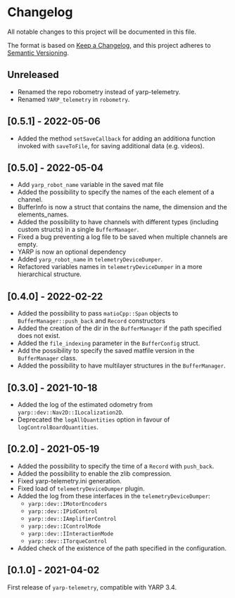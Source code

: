 # Changelog
All notable changes to this project will be documented in this file.

The format is based on [Keep a Changelog](https://keepachangelog.com/en/1.0.0/),
and this project adheres to [Semantic Versioning](https://semver.org/spec/v2.0.0.html).

## Unreleased

- Renamed the repo robometry instead of yarp-telemetry.
- Renamed `YARP_telemetry` in `robometry`.

## [0.5.1] - 2022-05-06

- Added the method `setSaveCallback` for adding an additiona function invoked with
  `saveToFile`, for saving additional data (e.g. videos).

## [0.5.0] - 2022-05-04

- Add `yarp_robot_name` variable in the saved mat file
- Added the possibility to specify the names of the each element of a channel.
- BufferInfo is now a struct that contains the name, the dimension and the elements_names.
- Added the possibility to have channels with different types (including custom structs) in a single ``BufferManager``.
- Fixed a bug preventing a log file to be saved when multiple channels are empty.
- YARP is now an optional dependency
- Added `yarp_robot_name` in `telemetryDeviceDumper`.
- Refactored variables names in `telemetryDeviceDumper` in a more hierarchical structure.

## [0.4.0] - 2022-02-22

- Added the possibility to pass `matioCpp::Span` objects to `BufferManager::push_back` and `Record` constructors
- Added the creation of the dir in the `BufferManager` if the path specified does not exist.
- Added the `file_indexing` parameter in the `BufferConfig` struct.
- Add the possibility to specify the saved matfile version in the `BufferManager` class.
- Added the possibility to have multilayer structures in the `BufferManager`.

## [0.3.0] - 2021-10-18

- Added the log of the estimated odometry from `yarp::dev::Nav2D::ILocalization2D`.
- Deprecated the `logAllQuantities` option in favour of `logControlBoardQuantities`.

## [0.2.0] - 2021-05-19

- Added the possibility to specify the time of a ``Record`` with ``push_back``.
- Added the possibility to enable the zlib compression.
- Fixed yarp-telemetry.ini generation.
- Fixed load of `telemetryDeviceDumper` plugin.
- Added the log from these interfaces in the `telemetryDeviceDumper`:
  - `yarp::dev::IMotorEncoders`
  - `yarp::dev::IPidControl`
  - `yarp::dev::IAmplifierControl`
  - `yarp::dev::IControlMode`
  - `yarp::dev::IInteractionMode`
  - `yarp::dev::ITorqueControl`
- Added check of the existence of the path specified in the configuration.

## [0.1.0] - 2021-04-02

First release of `yarp-telemetry`, compatible with YARP 3.4.

